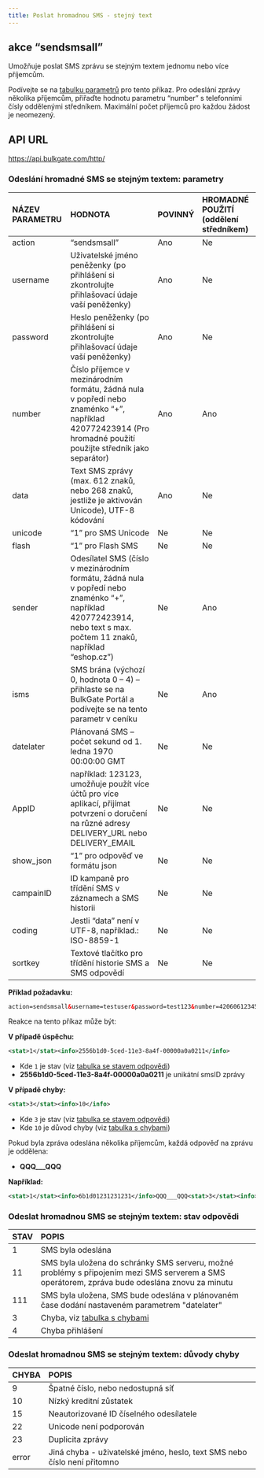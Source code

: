 ```yaml
---
title: Poslat hromadnou SMS - stejný text
---
```


## akce “sendsmsall”
Umožňuje poslat SMS zprávu se stejným textem jednomu nebo více příjemcům. 

Podívejte se na [tabulku parametrů](#odeslání-hromadné-sms-se-stejným-textem-parametry) pro tento příkaz. Pro odeslání zprávy několika příjemcům, přiřaďte hodnotu parametru “number” s telefonními čísly oddělenými středníkem. Maximální počet příjemců pro každou žádost je neomezený.

## API URL
https://api.bulkgate.com/http/

### Odeslání hromadné SMS se stejným textem: parametry
|NÁZEV PARAMETRU|	HODNOTA|	POVINNÝ|	HROMADNÉ POUŽITÍ (oddělení středníkem)|
|:--- |:--- |:--- |:--- |
|action|“sendsmsall”|	Ano|	Ne|
|username|	Uživatelské jméno peněženky (po přihlášení si zkontrolujte přihlašovací údaje vaší peněženky)	|Ano	|Ne|
|password|	Heslo peněženky (po přihlášení si zkontrolujte přihlašovací údaje vaší peněženky)	|Ano|	Ne|
|number|	Číslo příjemce v mezinárodním formátu, žádná nula v popředí nebo znaménko “+”, například 420772423914 (Pro hromadné použití použijte středník jako separátor)|	Ano|	Ano|
|data|	Text SMS zprávy (max. 612 znaků, nebo 268 znaků, jestliže je aktivován Unicode), UTF-8 kódování	|Ano|	Ne|
|unicode|	“1” pro SMS Unicode	|Ne	|Ne|
|flash|	“1” pro Flash SMS|	Ne|	Ne|
|sender|	Odesílatel SMS (číslo v mezinárodním formátu, žádná nula v popředí nebo znaménko “+”, například 420772423914, nebo text s max. počtem 11 znaků, například “eshop.cz”)	|Ne|	Ano|
|isms|SMS brána (výchozí 0, hodnota 0 – 4) – přihlaste se na BulkGate Portál a podívejte se na tento parametr v ceníku 	|Ne	|Ano|
|datelater|	Plánovaná SMS – počet sekund od 1. ledna 1970 00:00:00 GMT|	Ne	|Ne|
|AppID|například: 123123, umožňuje použít více účtů pro více aplikací, přijímat potvrzení o doručení na různé adresy DELIVERY_URL nebo DELIVERY_EMAIL|	Ne	|Ne|
|show_json|	“1” pro odpověď ve formátu json|	Ne	|Ne|
|campainID|	ID kampaně pro třídění SMS v záznamech a SMS historii	|Ne	|Ne|
|coding|Jestli “data” není v UTF-8, například.: ISO-8859-1|	Ne	|Ne|
|sortkey|	Textové tlačítko pro třídění historie SMS a SMS odpovědí	|Ne	|Ne|

**Příklad požadavku:**
``` xml
action=sendsmsall&username=testuser&password=test123&number=420606123456;420607123456&data=Ahoj
```

Reakce na tento příkaz může být:

**V případě úspěchu:**
``` xml
<stat>1</stat><info>2556b1d0-5ced-11e3-8a4f-00000a0a0211</info>
```
- Kde `1` je stav (viz [tabulka se stavem odpovědi](#odeslat-hromadnou-sms-se-stejným-textem-stav-odpovědi))
-	**2556b1d0-5ced-11e3-8a4f-00000a0a0211** je unikátní smsID zprávy

**V případě chyby:**
``` xml
<stat>3</stat><info>10</info>
```
- Kde `3` je stav (viz [tabulka se stavem odpovědi](#odeslat-hromadnou-sms-se-stejným-textem-stav-odpovědi))
- Kde `10` je důvod chyby (viz [tabulka s chybami](#odeslat-hromadnou-sms-se-stejným-textem-důvody-chyby))

Pokud byla zpráva odeslána několika příjemcům, každá odpověď na zprávu je oddělena: 
 - **QQQ___QQQ**
 
**Například:**
``` xml
<stat>1</stat><info>6b1d01231231231</info>QQQ___QQQ<stat>3</stat><info>9</info>
```

### Odeslat hromadnou SMS se stejným textem: stav odpovědi
|STAV|	POPIS|
|:--- |:--- |
|1	|SMS byla odeslána|
|11	|SMS byla uložena do schránky SMS serveru, možné problémy s připojením mezi SMS serverem a SMS operátorem, zpráva bude odeslána znovu za minutu|
|111|	SMS byla uložena, SMS bude odeslána v plánovaném čase dodání nastaveném parametrem "datelater"|
|3	|Chyba, viz [tabulka s chybami](#odeslat-hromadnou-sms-se-stejným-textem-důvody-chyby)|
|4	|Chyba přihlášení|


### Odeslat hromadnou SMS se stejným textem: důvody chyby
|CHYBA|	POPIS|
|:--- |:--- |
|9|Špatné číslo, nebo nedostupná síť|
|10|Nízký kreditní zůstatek|
|15|Neautorizované ID číselného odesílatele|
|22|Unicode není podporován|
|23|Duplicita zprávy|
|error|	Jiná chyba - uživatelské jméno, heslo, text SMS nebo číslo není přitomno|
